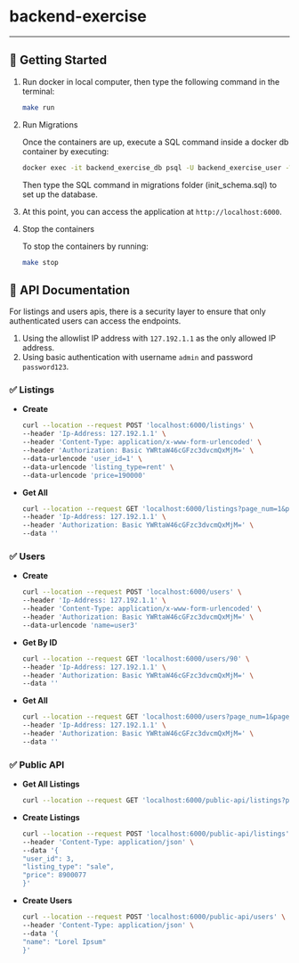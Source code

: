 # backend-exercise<br>
***


## 🚀 Getting Started

1. Run docker in local computer, then type the following command in the terminal:
    ```sh
    make run
    ```

2. Run Migrations

   Once the containers are up, execute a SQL command inside a docker db container by executing:
   ```sh
   docker exec -it backend_exercise_db psql -U backend_exercise_user -W backend_exercise
   ```
   Then type the SQL command in migrations folder (init_schema.sql) to set up the database.


3. At this point, you can access the application at `http://localhost:6000`.


4. Stop the containers

   To stop the containers by running:

    ```sh
    make stop
    ```
   

## 📝 API Documentation

For listings and users apis, there is a security layer to ensure that only authenticated users can access the endpoints.
1. Using the allowlist IP address with `127.192.1.1` as the only allowed IP address.
2. Using basic authentication with username `admin` and password `password123`.


### ✅ Listings

- **Create**

    ```sh
    curl --location --request POST 'localhost:6000/listings' \
    --header 'Ip-Address: 127.192.1.1' \
    --header 'Content-Type: application/x-www-form-urlencoded' \
    --header 'Authorization: Basic YWRtaW46cGFzc3dvcmQxMjM=' \
    --data-urlencode 'user_id=1' \
    --data-urlencode 'listing_type=rent' \
    --data-urlencode 'price=190000'
    ```

- **Get All**

    ```sh
    curl --location --request GET 'localhost:6000/listings?page_num=1&page_size=3&user_id=1' \
    --header 'Ip-Address: 127.192.1.1' \
    --header 'Authorization: Basic YWRtaW46cGFzc3dvcmQxMjM=' \
    --data ''
    ```  

### ✅ Users

- **Create**

    ```sh
    curl --location --request POST 'localhost:6000/users' \
    --header 'Ip-Address: 127.192.1.1' \
    --header 'Content-Type: application/x-www-form-urlencoded' \
    --header 'Authorization: Basic YWRtaW46cGFzc3dvcmQxMjM=' \
    --data-urlencode 'name=user3'
    ```

- **Get By ID**

    ```sh
    curl --location --request GET 'localhost:6000/users/90' \
    --header 'Ip-Address: 127.192.1.1' \
    --header 'Authorization: Basic YWRtaW46cGFzc3dvcmQxMjM=' \
    --data ''
    ```

- **Get All**

    ```sh
    curl --location --request GET 'localhost:6000/users?page_num=1&page_size=1' \
    --header 'Ip-Address: 127.192.1.1' \
    --header 'Authorization: Basic YWRtaW46cGFzc3dvcmQxMjM=' \
    --data ''
    ```


### ✅ Public API

- **Get All Listings**

    ```sh
    curl --location --request GET 'localhost:6000/public-api/listings?page_num=1&page_size=10&user_id=3'
    ```

- **Create Listings**

    ```sh
    curl --location --request POST 'localhost:6000/public-api/listings' \
    --header 'Content-Type: application/json' \
    --data '{
    "user_id": 3,
    "listing_type": "sale",
    "price": 8900077
    }'
    ```

- **Create Users**

    ```sh
    curl --location --request POST 'localhost:6000/public-api/users' \
    --header 'Content-Type: application/json' \
    --data '{
    "name": "Lorel Ipsum"
    }'
    ```